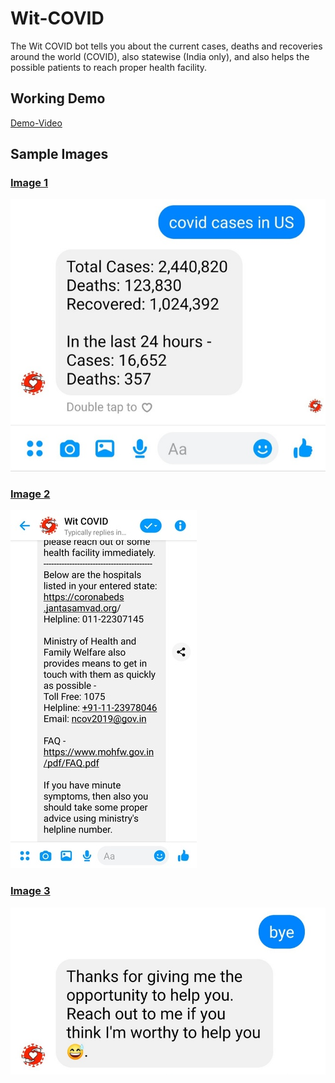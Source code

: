 # Wit-COVID

The Wit COVID bot tells you about the current cases, deaths and recoveries around the world (COVID), also statewise (India only), and also helps the possible patients to reach proper health facility.

## Working Demo
[Demo-Video](https://youtu.be/baZzbJMI00s)

## Sample Images

### <ins>Image 1</ins>
![Image-1](/images/image1.jpg)

### <ins>Image 2</ins>
![Image-2](/images/image2.jpg)

### <ins>Image 3</ins>
![Image-3](/images/image3.jpg)

